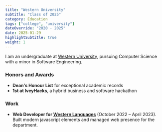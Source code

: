 ```yaml
---
title: "Western University"
subtitle: "Class of 2025"
category: Education
tags: ["college", "university"]
dateOverride: "2020 - 2025"
date: 2025-01-29
highlightSubtitle: true
weight: 1
---
```


I am an undergraduate at [Western University](https://uwo.ca), pursuing Computer Science with a minor in Software Engineering.

### Honors and Awards

* **Dean's Honour List** for exceptional academic records
* **1st at IveyHacks**, a hybrid business and software hackathon

### Work
* **Web Developer for [Western Languages](https://www.uwo.ca/languages/)** (October 2022 – April 2023). Built modern javascript elements and managed web presence for the department.